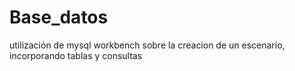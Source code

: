 # Base_datos
utilización de mysql workbench sobre la creacion de un escenario, incorporando tablas y consultas
